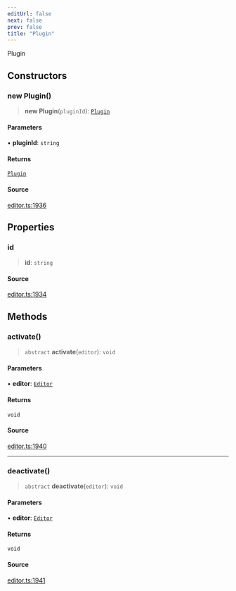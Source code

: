 ```yaml
---
editUrl: false
next: false
prev: false
title: "Plugin"
---
```


Plugin

## Constructors

### new Plugin()

> **new Plugin**(`pluginId`): [`Plugin`](/api-core/classes/plugin/)

#### Parameters

• **pluginId**: `string`

#### Returns

[`Plugin`](/api-core/classes/plugin/)

#### Source

[editor.ts:1936](https://github.com/dgmjs/dgmjs/blob/main/packages/core/src/editor.ts#L1936)

## Properties

### id

> **id**: `string`

#### Source

[editor.ts:1934](https://github.com/dgmjs/dgmjs/blob/main/packages/core/src/editor.ts#L1934)

## Methods

### activate()

> `abstract` **activate**(`editor`): `void`

#### Parameters

• **editor**: [`Editor`](/api-core/classes/editor/)

#### Returns

`void`

#### Source

[editor.ts:1940](https://github.com/dgmjs/dgmjs/blob/main/packages/core/src/editor.ts#L1940)

***

### deactivate()

> `abstract` **deactivate**(`editor`): `void`

#### Parameters

• **editor**: [`Editor`](/api-core/classes/editor/)

#### Returns

`void`

#### Source

[editor.ts:1941](https://github.com/dgmjs/dgmjs/blob/main/packages/core/src/editor.ts#L1941)
